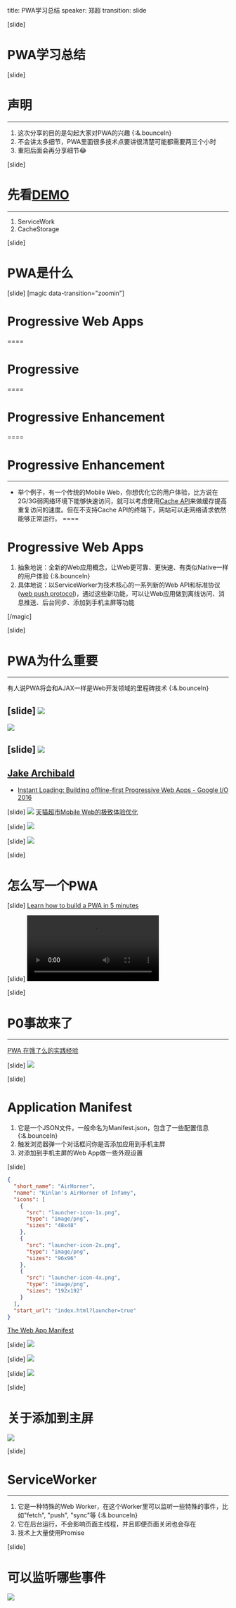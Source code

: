 title: PWA学习总结
speaker: 郑超
transition: slide

[slide]

# PWA学习总结

[slide]

# 声明
---
1. 这次分享的目的是勾起大家对PWA的兴趣 {:&.bounceIn}
2. 不会讲太多细节，PWA里面很多技术点要讲很清楚可能都需要两三个小时
3. 重阳后面会再分享细节😂

[slide]

# 先看[DEMO](https://arcane-garden-92807.herokuapp.com/)
---
1. ServiceWork
2. CacheStorage

[slide]

# PWA是什么

[slide]
[magic data-transition="zoomin"]
# Progressive Web Apps
====
# Progressive
====
# Progressive Enhancement
====
# Progressive Enhancement
---
* 举个例子，有一个传统的Mobile Web，你想优化它的用户体验，比方说在2G/3G弱网络环境下能够快速访问，就可以考虑使用[Cache API](https://developer.mozilla.org/en-US/docs/Web/API/Cache)来做缓存提高重复访问的速度。但在不支持Cache API的终端下，网站可以走网络请求依然能够正常运行。
====
# Progressive Web Apps
1. 抽象地说：全新的Web应用概念，让Web更可靠、更快速、有类似Native一样的用户体验 {:&.bounceIn}
2. 具体地说：以ServiceWorker为技术核心的一系列新的Web API和标准协议([web push protocol](https://tools.ietf.org/html/draft-ietf-webpush-protocol-12))，通过这些新功能，可以让Web应用做到离线访问、消息推送、后台同步、添加到手机主屏等功能

[/magic]

[slide]

# PWA为什么重要
---
有人说PWA将会和AJAX一样是Web开发领域的里程碑技术 {:&.bounceIn}

[slide]
<img src="/imgs/3.jpeg">
---
<img src="/imgs/4.jpeg">

[slide]
![](https://jakearchibald.com/static/imgs/me.439a7c69520f.jpg)
---
[Jake Archibald](https://jakearchibald.com/)
---
* [Instant Loading: Building offline-first Progressive Web Apps - Google I/O 2016](https://www.youtube.com/watch?v=cmGr0RszHc8&list=WL&index=7&t=3s)

[slide]
<img src="/imgs/1.jpg">
[天猫超市Mobile Web的极致体验优化](https://tianchi.aliyun.com/forum/videoStream.html#postsId=3617)

[slide]
<img src="/imgs/5.jpg">

[slide]
<img src="/imgs/2.jpg">

[slide]

# 怎么写一个PWA

[slide]
[Learn how to build a PWA in 5 minutes](https://medium.com/dev-channel/learn-how-to-build-a-pwa-in-under-5-minutes-c860ad406ed)

[slide]
<video src="/video/1.mp4" controls>

[slide]
# P0事故来了
---
[PWA 在饿了么的实践经验](https://zhuanlan.zhihu.com/p/25800461)

[slide]
<img src="/imgs/6.jpg" />

[slide]
# Application Manifest
1. 它是一个JSON文件，一般命名为Manifest.json，包含了一些配置信息 {:&.bounceIn}
2. 触发浏览器弹一个对话框问你是否添加应用到手机主屏
3. 对添加到手机主屏的Web App做一些外观设置

[slide]

```json
{
  "short_name": "AirHorner",
  "name": "Kinlan's AirHorner of Infamy",
  "icons": [
    {
      "src": "launcher-icon-1x.png",
      "type": "image/png",
      "sizes": "48x48"
    },
    {
      "src": "launcher-icon-2x.png",
      "type": "image/png",
      "sizes": "96x96"
    },
    {
      "src": "launcher-icon-4x.png",
      "type": "image/png",
      "sizes": "192x192"
    }
  ],
  "start_url": "index.html?launcher=true"
}
```
[The Web App Manifest](https://developers.google.com/web/fundamentals/web-app-manifest/)

[slide]
<img src="/imgs/7.jpeg" />

[slide]
<img src="/imgs/8.jpeg" />

[slide]
<img src="https://developers.google.com/web/fundamentals/app-install-banners/images/add-to-home-screen.gif" />

[slide]
# 关于添加到主屏
<img src="/imgs/9.jpeg" />

[slide]
# ServiceWorker
---
1. 它是一种特殊的Web Worker，在这个Worker里可以监听一些特殊的事件，比如"fetch", "push", "sync"等 {:&.bounceIn}
2. 它在后台运行，不会影响页面主线程，并且即便页面关闭也会存在
3. 技术上大量使用Promise

[slide]
# 可以监听哪些事件
<img src="/imgs/10.jpg" />